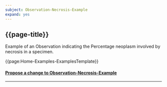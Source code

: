 ```yaml
---
subject: Observation-Necrosis-Example
expand: yes
---
```


## {{page-title}}

Example of an Observation indicating the Percentage neoplasm involved by necrosis in a specimen.


{{page:Home-Examples-ExamplesTemplate}}



<div id="Feedback" class="tabcontent">
<h4><a href='https://simplifier.net/NHS-Digital-FHIR-Genomics-Implementation-Guide/Observation-Necrosis-Example/~issues?level=File' target="_blank">Propose a change to Observation-Necrosis-Example</a></h4>
</div>

---